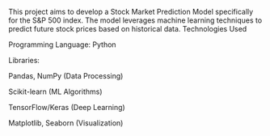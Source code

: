 This project aims to develop a Stock Market Prediction Model specifically for the S&P 500 index. The model leverages machine learning techniques to predict future stock prices based on historical data.
Technologies Used

Programming Language: Python

Libraries:

Pandas, NumPy (Data Processing)

Scikit-learn (ML Algorithms)

TensorFlow/Keras (Deep Learning)

Matplotlib, Seaborn (Visualization)
